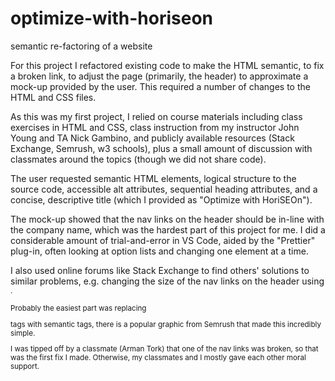 # optimize-with-horiseon
semantic re-factoring of a website

For this project I refactored existing code to make the HTML semantic, to fix a broken link, to adjust the page (primarily, the header) to approximate a mock-up provided by the user. This required a number of changes to the HTML and CSS files.

As this was my first project, I relied on course materials including class exercises in HTML and CSS, class instruction from my instructor John Young and TA Nick Gambino, and publicly available resources (Stack Exchange, Semrush, w3 schools), plus a small amount of discussion with classmates around the topics (though we did not share code).

The user requested semantic HTML elements, logical structure to the source code, accessible alt attributes, sequential heading attributes, and a concise, descriptive title (which I provided as "Optimize with HoriSEOn").

The mock-up showed that the nav links on the header should be in-line with the company name, which was the hardest part of this project for me. I did a considerable amount of trial-and-error in VS Code, aided by the "Prettier" plug-in, often looking at option lists and changing one element at a time.

I also used online forums like Stack Exchange to find others' solutions to similar problems, e.g. changing the size of the nav links on the header using <small>.

Probably the easiest part was replacing <div> tags with semantic tags, there is a popular graphic from Semrush that made this incredibly simple.

I was tipped off by a classmate (Arman Tork) that one of the nav links was broken, so that was the first fix I made. Otherwise, my classmates and I mostly gave each other moral support.